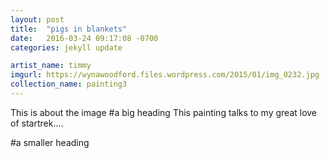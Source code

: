 ```yaml
---
layout: post
title:  "pigs in blankets"
date:   2016-03-24 09:17:08 -0700
categories: jekyll update

artist_name: timmy
imgurl: https://wynawoodford.files.wordpress.com/2015/01/img_0232.jpg
collection_name: painting3
---
```


This is about the image
#a big heading
This painting talks to my great love of startrek....

#a smaller heading